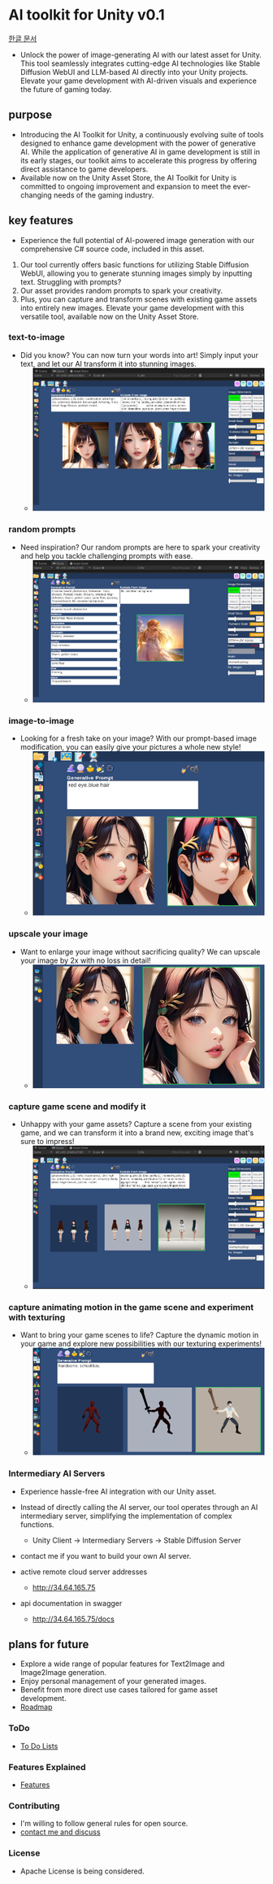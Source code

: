 
# AI toolkit for Unity v0.1

[한글 문서](README-ko.md)

* Unlock the power of image-generating AI with our latest asset for Unity. This tool seamlessly integrates cutting-edge AI technologies like Stable Diffusion WebUI and LLM-based AI directly into your Unity projects. Elevate your game development with AI-driven visuals and experience the future of gaming today.

## purpose

* Introducing the AI Toolkit for Unity, a continuously evolving suite of tools designed to enhance game development with the power of generative AI. While the application of generative AI in game development is still in its early stages, our toolkit aims to accelerate this progress by offering direct assistance to game developers. 
* Available now on the Unity Asset Store, the AI Toolkit for Unity is committed to ongoing improvement and expansion to meet the ever-changing needs of the gaming industry.

## key features

* Experience the full potential of AI-powered image generation with our comprehensive C# source code, included in this asset.

1. Our tool currently offers basic functions for utilizing Stable Diffusion WebUI, allowing you to generate stunning images simply by inputting text. Struggling with prompts?
2. Our asset provides random prompts to spark your creativity.
3. Plus, you can capture and transform scenes with existing game assets into entirely new images. Elevate your game development with this versatile tool, available now on the Unity Asset Store.



### text-to-image

* Did you know? You can now turn your words into art! Simply input your text, and let our AI transform it into stunning images.
  * ![image](Pictures/2023-08-16%20161907.png)

### random prompts

* Need inspiration? Our random prompts are here to spark your creativity and help you tackle challenging prompts with ease.
  * ![image](Pictures/2023-08-16%20162019.png)

### image-to-image

* Looking for a fresh take on your image? With our prompt-based image modification, you can easily give your pictures a whole new style!
  * ![image](Pictures/2023-08-18%20015308.png)

### upscale your image

* Want to enlarge your image without sacrificing quality? We can upscale your image by 2x with no loss in detail!
  * ![image](Pictures/2023-08-18%20020050.png)

### capture game scene and modify it

* Unhappy with your game assets? Capture a scene from your existing game, and we can transform it into a brand new, exciting image that's sure to impress!
  * ![image](Pictures/2023-08-16%20161438.png)

### capture animating motion in the game scene and experiment with texturing

* Want to bring your game scenes to life? Capture the dynamic motion in your game and explore new possibilities with our texturing experiments!
  * ![image](Pictures/2023-08-18%20021155.png)


### Intermediary  AI Servers

* Experience hassle-free AI integration with our Unity asset. 
* Instead of directly calling the AI server, our tool operates through an AI intermediary server, simplifying the implementation of complex functions.
  * Unity Client -> Intermediary Servers -> Stable Diffusion Server 
  
* contact me if you want to build your own AI server.

* active remote cloud server addresses 
  * http://34.64.165.75

* api documentation in swagger
  * http://34.64.165.75/docs

## plans for future 

* Explore a wide range of popular features for Text2Image and Image2Image generation.
* Enjoy personal management of your generated images.
* Benefit from more direct use cases tailored for game asset development.
* [Roadmap](Roadmap.md)

### ToDo

* [To Do Lists](ToDo.md)

### Features Explained

* [Features](Features.md)


### Contributing

* I'm willing to follow general rules for open source.
* [contact me and discuss](mailto:wodshin@gmail.com)

### License

* Apache License is being considered.

